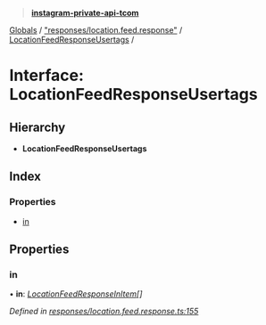 > **[instagram-private-api-tcom](../README.md)**

[Globals](../README.md) / ["responses/location.feed.response"](../modules/_responses_location_feed_response_.md) / [LocationFeedResponseUsertags](_responses_location_feed_response_.locationfeedresponseusertags.md) /

# Interface: LocationFeedResponseUsertags

## Hierarchy

* **LocationFeedResponseUsertags**

## Index

### Properties

* [in](_responses_location_feed_response_.locationfeedresponseusertags.md#in)

## Properties

###  in

• **in**: *[LocationFeedResponseInItem](_responses_location_feed_response_.locationfeedresponseinitem.md)[]*

*Defined in [responses/location.feed.response.ts:155](https://github.com/cuonglnhust/instagram-private-api-tcom/blob/3e16058/src/responses/location.feed.response.ts#L155)*